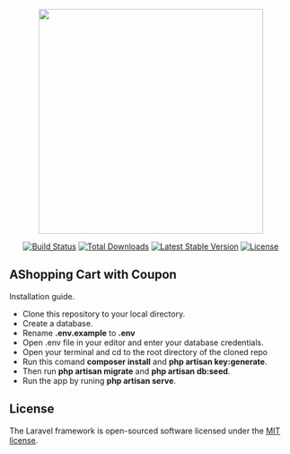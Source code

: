<p align="center"><a href="https://laravel.com" target="_blank"><img src="https://raw.githubusercontent.com/laravel/art/master/logo-lockup/5%20SVG/2%20CMYK/1%20Full%20Color/laravel-logolockup-cmyk-red.svg" width="400"></a></p>

<p align="center">
<a href="https://travis-ci.org/laravel/framework"><img src="https://travis-ci.org/laravel/framework.svg" alt="Build Status"></a>
<a href="https://packagist.org/packages/laravel/framework"><img src="https://img.shields.io/packagist/dt/laravel/framework" alt="Total Downloads"></a>
<a href="https://packagist.org/packages/laravel/framework"><img src="https://img.shields.io/packagist/v/laravel/framework" alt="Latest Stable Version"></a>
<a href="https://packagist.org/packages/laravel/framework"><img src="https://img.shields.io/packagist/l/laravel/framework" alt="License"></a>
</p>

## AShopping Cart with Coupon

Installation guide.

- Clone this repository to your local directory.
- Create a database.
- Rename **.env.example** to **.env**
- Open .env file in your editor and enter your database credentials.
- Open your terminal and cd to the root directory of the cloned repo
- Run this comand **composer install** and **php artisan key:generate**.
- Then run **php artisan migrate** and **php artisan db:seed**.
- Run the app by runing **php artisan serve**.


## License

The Laravel framework is open-sourced software licensed under the [MIT license](https://opensource.org/licenses/MIT).
